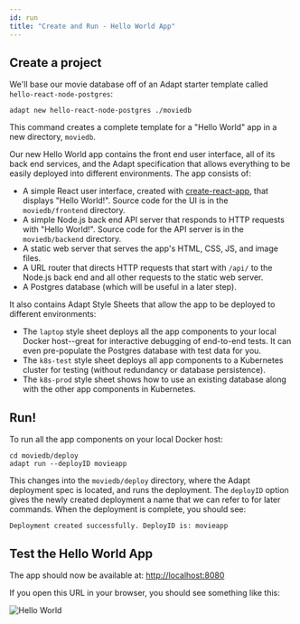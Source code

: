 ```yaml
---
id: run
title: "Create and Run - Hello World App"
---
```


<!-- DOCTOC SKIP -->

## Create a project

We'll base our movie database off of an Adapt starter template called `hello-react-node-postgres`:

<!-- doctest command -->

```console
adapt new hello-react-node-postgres ./moviedb
```
<!-- doctest output { matchRegex: "Creating new project \\[completed\\]" } -->

This command creates a complete template for a "Hello World" app in a new directory, `moviedb`.

Our new Hello World app contains the front end user interface, all of its back end services, and the Adapt specification that allows everything to be easily deployed into different environments.
The app consists of:

- A simple React user interface, created with [create-react-app](https://create-react-app.dev/docs/getting-started/), that displays "Hello World!".
Source code for the UI is in the `moviedb/frontend` directory.
- A simple Node.js back end API server that responds to HTTP requests with "Hello World!".
Source code for the API server is in the `moviedb/backend` directory.
- A static web server that serves the app's HTML, CSS, JS, and image files.
- A URL router that directs HTTP requests that start with `/api/` to the Node.js back end and all other requests to the static web server.
- A Postgres database (which will be useful in a later step).

It also contains Adapt Style Sheets that allow the app to be deployed to different environments:

- The `laptop` style sheet deploys all the app components to your local Docker host--great for interactive debugging of end-to-end tests.
It can even pre-populate the Postgres database with test data for you.
- The `k8s-test` style sheet deploys all app components to a Kubernetes cluster for testing (without redundancy or database persistence).
- The `k8s-prod` style sheet shows how to use an existing database along with the other app components in Kubernetes.

## Run!

To run all the app components on your local Docker host:
<!-- doctest command -->

```console
cd moviedb/deploy
adapt run --deployID movieapp
```

This changes into the `moviedb/deploy` directory, where the Adapt deployment spec is located, and runs the deployment.
The `deployID` option gives the newly created deployment a name that we can refer to for later commands.
When the deployment is complete, you should see:

<!-- doctest output { matchRegex: "Deployment created successfully. DeployID is: movieapp" } -->

```console
Deployment created successfully. DeployID is: movieapp
```

## Test the Hello World App

The app should now be available at: [http://localhost:8080](http://localhost:8080)

<!-- doctest exec { cmd: "$HOSTCURL http://localhost:8080", matchRegex: "<title>React Hello World</title>" } -->

If you open this URL in your browser, you should see something like this:

![Hello World](assets/getting_started/helloworld.png)
